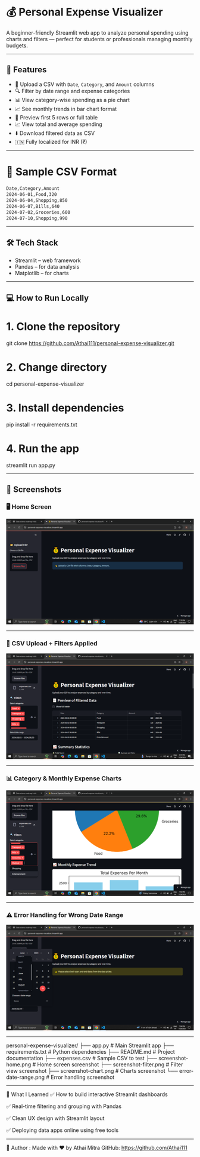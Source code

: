# 💰 Personal Expense Visualizer

A beginner-friendly Streamlit web app to analyze personal spending using charts and filters — perfect for students or professionals managing monthly budgets.

---

## 🚀 Features

- 📂 Upload a CSV with `Date`, `Category`, and `Amount` columns
- 🔍 Filter by date range and expense categories
- 📊 View category-wise spending as a pie chart
- 📈 See monthly trends in bar chart format
- 📄 Preview first 5 rows or full table
- 📈 View total and average spending
- ⬇️ Download filtered data as CSV
- 🇮🇳 Fully localized for INR (₹)

---

# 📁 Sample CSV Format

```csv
Date,Category,Amount
2024-06-01,Food,320
2024-06-04,Shopping,850
2024-06-07,Bills,640
2024-07-02,Groceries,600
2024-07-10,Shopping,990
```



---

## 🛠 Tech Stack

- Streamlit – web framework
- Pandas – for data analysis
- Matplotlib – for charts

---

## 💻 How to Run Locally

# 1. Clone the repository
git clone https://github.com/Athai111/personal-expense-visualizer.git

# 2. Change directory
cd personal-expense-visualizer

# 3. Install dependencies
pip install -r requirements.txt

# 4. Run the app
streamlit run app.py

---

## 📸 Screenshots

### 🖥️ Home Screen

![Home Screen](screenshot-home.png)

---

### 🧮 CSV Upload + Filters Applied

![Filters](screenshot-filter.png)

---

### 📊 Category & Monthly Expense Charts

![Charts](screenshot-chart.png)

---

### ⚠️ Error Handling for Wrong Date Range

![Date Error](error-date-range.png)

---

personal-expense-visualizer/
├── app.py # Main Streamlit app
├── requirements.txt # Python dependencies
├── README.md # Project documentation
├── expenses.csv # Sample CSV to test
├── screenshot-home.png # Home screen screenshot
├── screenshot-filter.png # Filter view screenshot
├── screenshot-chart.png # Charts screenshot
└── error-date-range.png # Error handling screenshot


---

🧠 What I Learned
✅ How to build interactive Streamlit dashboards

✅ Real-time filtering and grouping with Pandas

✅ Clean UX design with Streamlit layout

✅ Deploying data apps online using free tools

---

👤 Author :
Made with ❤️ by Athai Mitra
GitHub: https://github.com/Athai111


